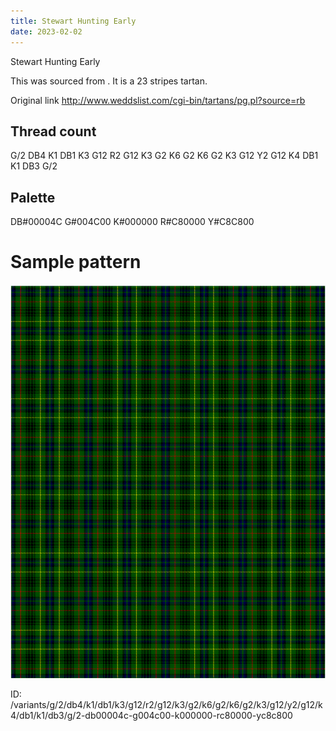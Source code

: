 ```yaml
---
title: Stewart Hunting Early
date: 2023-02-02
---
```

Stewart Hunting Early

This was sourced from <no value>.  It is a 23 stripes tartan.

Original link http://www.weddslist.com/cgi-bin/tartans/pg.pl?source=rb

## Thread count
G/2 DB4 K1 DB1 K3 G12 R2 G12 K3 G2 K6 G2 K6 G2 K3 G12 Y2 G12 K4 DB1 K1 DB3 G/2

## Palette
DB#00004C G#004C00 K#000000 R#C80000 Y#C8C800

# Sample pattern

![Tartan detail](tartan.png "G/2 DB4 K1 DB1 K3 G12 R2 G12 K3 G2 K6 G2 K6 G2 K3 G12 Y2 G12 K4 DB1 K1 DB3 G/2 tartan")

ID: /variants/g/2/db4/k1/db1/k3/g12/r2/g12/k3/g2/k6/g2/k6/g2/k3/g12/y2/g12/k4/db1/k1/db3/g/2-db00004c-g004c00-k000000-rc80000-yc8c800